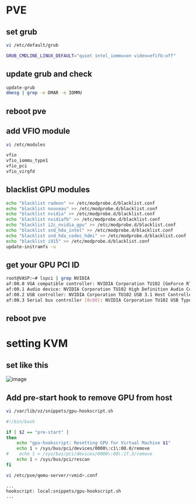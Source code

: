 # PVE
## set grub
``` bash
vi /etc/default/grub

GRUB_CMDLINE_LINUX_DEFAULT="quiet intel_iommu=on video=efifb:off"
```

## update grub and check
``` bash
update-grub
dmesg | grep -e DMAR -e IOMMU
```

## reboot pve

## add VFIO module
``` bash
vi /etc/modules

vfio
vfio_iommu_type1
vfio_pci
vfio_virqfd
```

## blacklist GPU modules
``` bash
echo "blacklist radeon" >> /etc/modprobe.d/blacklist.conf
echo "blacklist nouveau" >> /etc/modprobe.d/blacklist.conf
echo "blacklist nvidia" >> /etc/modprobe.d/blacklist.conf 
echo "blacklist nvidiafb" >> /etc/modprobe.d/blacklist.conf
echo "blacklist i2c_nvidia_gpu" >> /etc/modprobe.d/blacklist.conf
echo "blacklist snd_hda_intel" >> /etc/modprobe.d/blacklist.conf  
echo "blacklist snd_hda_codec_hdmi" >> /etc/modprobe.d/blacklist.conf
echo "blacklist i915" >> /etc/modprobe.d/blacklist.conf
update-initramfs -u 
```

## get your GPU PCI ID
``` bash
root@VASP:~# lspci | grep NVIDIA
af:00.0 VGA compatible controller: NVIDIA Corporation TU102 [GeForce RTX 2080 Ti] (rev a1)
af:00.1 Audio device: NVIDIA Corporation TU102 High Definition Audio Controller (rev a1)
af:00.2 USB controller: NVIDIA Corporation TU102 USB 3.1 Host Controller (rev a1)
af:00.3 Serial bus controller [0c80]: NVIDIA Corporation TU102 USB Type-C UCSI Controller (rev a1)
```
## reboot pve

# setting KVM
## set like this
![image](https://user-images.githubusercontent.com/57281249/150650449-3a7955cc-ca28-40ad-8bda-ef1a01160d4a.png)

## Add pre-start hook to remove GPU from host
```bash
vi /var/lib/vz/snippets/gpu-hookscript.sh
```
```bash
#!/bin/bash

if [ $2 == "pre-start" ]
then
    echo "gpu-hookscript: Resetting GPU for Virtual Machine $1"
    echo 1 > /sys/bus/pci/devices/0000\:c1\:00.0/remove
#    echo 1 > /sys/bus/pci/devices/0000\:00\:1f.3/remove
    echo 1 > /sys/bus/pci/rescan
fi
```

```bash
vi /etc/pve/qemu-server/<vmid>.conf
```
```
...
hookscript: local:snippets/gpu-hookscript.sh
...
```
